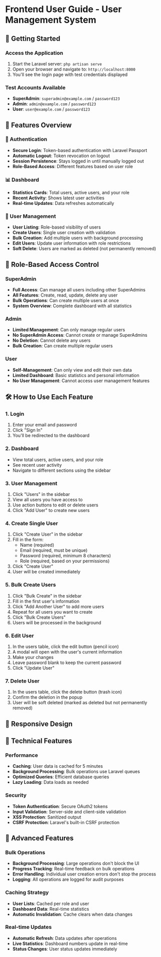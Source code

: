 # Frontend User Guide - User Management System

## 🚀 Getting Started

### Access the Application
1. Start the Laravel server: `php artisan serve`
2. Open your browser and navigate to: `http://localhost:8000`
3. You'll see the login page with test credentials displayed

### Test Accounts Available
- **SuperAdmin**: `superadmin@example.com` / `password123`
- **Admin**: `admin@example.com` / `password123`
- **User**: `user@example.com` / `password123`

## 🎯 Features Overview

### 🔐 Authentication
- **Secure Login**: Token-based authentication with Laravel Passport
- **Automatic Logout**: Token revocation on logout
- **Session Persistence**: Stays logged in until manually logged out
- **Role-Based Access**: Different features based on user role

### 📊 Dashboard
- **Statistics Cards**: Total users, active users, and your role
- **Recent Activity**: Shows latest user activities
- **Real-time Updates**: Data refreshes automatically

### 👥 User Management
- **User Listing**: Role-based visibility of users
- **Create Users**: Single user creation with validation
- **Bulk Creation**: Add multiple users with background processing
- **Edit Users**: Update user information with role restrictions
- **Soft Delete**: Users are marked as deleted (not permanently removed)

## 🔐 Role-Based Access Control

### SuperAdmin
- **Full Access**: Can manage all users including other SuperAdmins
- **All Features**: Create, read, update, delete any user
- **Bulk Operations**: Can create multiple users at once
- **System Overview**: Complete dashboard with all statistics

### Admin
- **Limited Management**: Can only manage regular users
- **No SuperAdmin Access**: Cannot create or manage SuperAdmins
- **No Deletion**: Cannot delete any users
- **Bulk Creation**: Can create multiple regular users

### User
- **Self-Management**: Can only view and edit their own data
- **Limited Dashboard**: Basic statistics and personal information
- **No User Management**: Cannot access user management features



## 🛠️ How to Use Each Feature

### 1. Login
1. Enter your email and password
2. Click "Sign In"
3. You'll be redirected to the dashboard

### 2. Dashboard
- View total users, active users, and your role
- See recent user activity
- Navigate to different sections using the sidebar

### 3. User Management
1. Click "Users" in the sidebar
2. View all users you have access to
3. Use action buttons to edit or delete users
4. Click "Add User" to create new users

### 4. Create Single User
1. Click "Create User" in the sidebar
2. Fill in the form:
   - Name (required)
   - Email (required, must be unique)
   - Password (required, minimum 8 characters)
   - Role (required, based on your permissions)
3. Click "Create User"
4. User will be created immediately

### 5. Bulk Create Users
1. Click "Bulk Create" in the sidebar
2. Fill in the first user's information
3. Click "Add Another User" to add more users
4. Repeat for all users you want to create
5. Click "Bulk Create Users"
6. Users will be processed in the background

### 6. Edit User
1. In the users table, click the edit button (pencil icon)
2. A modal will open with the user's current information
3. Make your changes
4. Leave password blank to keep the current password
5. Click "Update User"

### 7. Delete User
1. In the users table, click the delete button (trash icon)
2. Confirm the deletion in the popup
3. User will be soft deleted (marked as deleted but not permanently removed)


## 📱 Responsive Design


## 🔧 Technical Features

### Performance
- **Caching**: User data is cached for 5 minutes
- **Background Processing**: Bulk operations use Laravel queues
- **Optimized Queries**: Efficient database queries
- **Lazy Loading**: Data loads as needed

### Security
- **Token Authentication**: Secure OAuth2 tokens
- **Input Validation**: Server-side and client-side validation
- **XSS Protection**: Sanitized output
- **CSRF Protection**: Laravel's built-in CSRF protection


## 🚀 Advanced Features

### Bulk Operations
- **Background Processing**: Large operations don't block the UI
- **Progress Tracking**: Real-time feedback on bulk operations
- **Error Handling**: Individual user creation errors don't stop the process
- **Logging**: All operations are logged for audit purposes

### Caching Strategy
- **User Lists**: Cached per role and user
- **Dashboard Data**: Real-time statistics
- **Automatic Invalidation**: Cache clears when data changes

### Real-time Updates
- **Automatic Refresh**: Data updates after operations
- **Live Statistics**: Dashboard numbers update in real-time
- **Status Changes**: User status updates immediately


